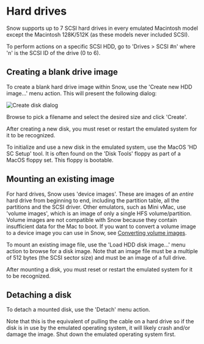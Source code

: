 # Hard drives

Snow supports up to 7 SCSI hard drives in every emulated Macintosh model
except the Macintosh 128K/512K (as these models never included SCSI).

To perform actions on a specific SCSI HDD, go to 'Drives > SCSI #n' where
'n' is the SCSI ID of the drive (0 to 6).

## Creating a blank drive image

To create a blank hard drive image within Snow, use the 'Create new HDD image...'
menu action. This will present the following dialog:

![Create disk dialog](../../images/create_disk_dialog.png)

Browse to pick a filename and select the desired size and click 'Create'.

After creating a new disk, you must reset or restart the emulated system
for it to be recognized.

To initialize and use a new disk in the emulated system, use the MacOS
'HD SC Setup' tool. It is often found on the 'Disk Tools' floppy as part
of a MacOS floppy set. This floppy is bootable.

## Mounting an existing image

For hard drives, Snow uses 'device images'. These are images of an _entire_
hard drive from beginning to end, including the partition table, all the
partitions and the SCSI driver. Other emulators, such as Mini vMac, use
'volume images', which is an image of only a single HFS volume/partition.
Volume images are not compatible with Snow because they contain insufficient
data for the Mac to boot. If you want to convert a volume image to a device
image you can use in Snow, see [Converting volume images](../../guides/volume.md).

To mount an existing image file, use the 'Load HDD disk image...' menu action
to browse for a disk image. Note that an image file must be a multiple of
512 bytes (the SCSI sector size) and must be an image of a full drive.

After mounting a disk, you must reset or restart the emulated system for
it to be recognized.

## Detaching a disk

To detach a mounted disk, use the 'Detach' menu action.

Note that this is the equivalent of pulling the cable on a hard drive so
if the disk is in use by the emulated operating system, it will likely
crash and/or damage the image. Shut down the emulated operating system
first.
